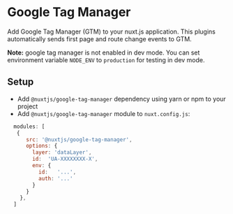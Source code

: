 # Google Tag Manager
Add Google Tag Manager (GTM) to your nuxt.js application.
This plugins automatically sends first page and route change events to GTM.

**Note:** google tag manager is not enabled in dev mode.
You can set environment variable `NODE_ENV` to `production` for testing in dev mode.


## Setup
- Add `@nuxtjs/google-tag-manager` dependency using yarn or npm to your project
- Add `@nuxtjs/google-tag-manager` module to `nuxt.config.js`:
```js
  modules: [
   {
      src: '@nuxtjs/google-tag-manager',
      options: {
        layer: 'dataLayer',
        id:  'UA-XXXXXXXX-X',
        env: {
          id:   '...',
          auth: '...'
        }
      }
    },
  ]
````
